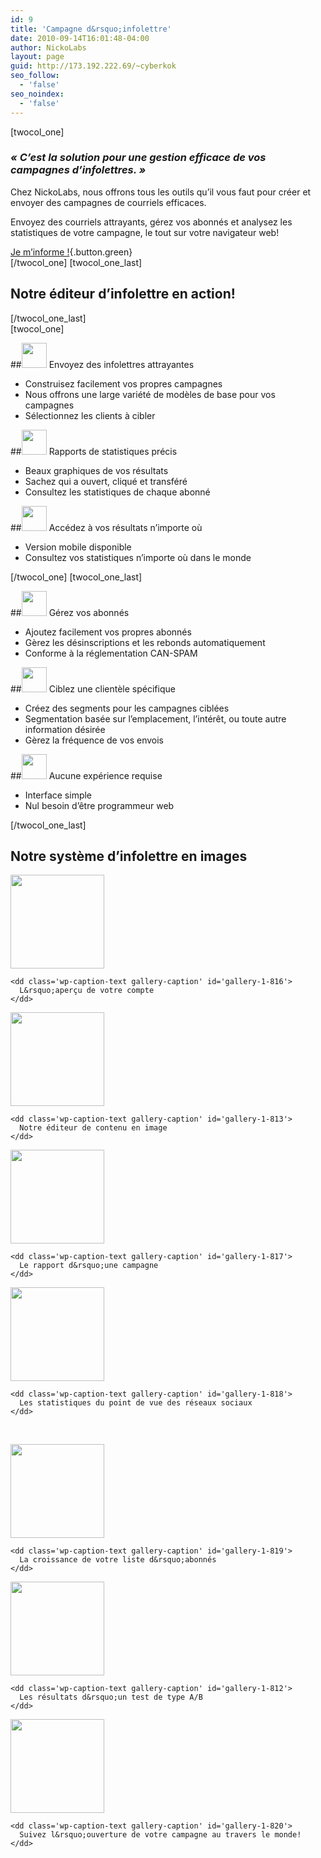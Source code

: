 ```yaml
---
id: 9
title: 'Campagne d&rsquo;infolettre'
date: 2010-09-14T16:01:48-04:00
author: NickoLabs
layout: page
guid: http://173.192.222.69/~cyberkok
seo_follow:
  - 'false'
seo_noindex:
  - 'false'
---
```

[twocol_one]

### _« C&rsquo;est la solution pour une gestion efficace de vos campagnes d&rsquo;infolettres. »_

Chez NickoLabs, nous offrons tous les outils qu’il vous faut pour créer et envoyer des campagnes de courriels efficaces.

Envoyez des courriels attrayants, gérez vos abonnés et analysez les statistiques de votre campagne, le tout sur votre navigateur web!

[Je m&rsquo;informe !](/information){.button.green}  
\[/twocol\_one\] \[twocol\_one_last\]

## Notre éditeur d&rsquo;infolettre en action!

  
[/twocol\_one\_last]  
[twocol_one]

##<img class="size-full wp-image-710 alignnone featureinfolettre" title="Envoyez" alt="" src="http://nickolabs.com/wp-content/uploads/2010/09/c_inf_1.jpg" width="40" height="40" /> Envoyez des infolettres attrayantes

  * Construisez facilement vos propres campagnes
  * Nous offrons une large variété de modèles de base pour vos campagnes
  * Sélectionnez les clients à cibler

##<img class="size-full wp-image-711 alignnone featureinfolettre" title="Rapports" alt="" src="http://nickolabs.com/wp-content/uploads/2010/09/c_inf_2.jpg" width="40" height="40" /> Rapports de statistiques précis

  * Beaux graphiques de vos résultats
  * Sachez qui a ouvert, cliqué et transféré
  * Consultez les statistiques de chaque abonné

##<img class="alignnone size-full wp-image-712 featureinfolettre" title="Accédez" alt="" src="http://nickolabs.com/wp-content/uploads/2010/09/c_inf_3.jpg" width="40" height="40" /> Accédez à vos résultats n’importe où

  * Version mobile disponible
  * Consultez vos statistiques n’importe où dans le monde

\[/twocol\_one\] \[twocol\_one_last\]

##<img class="alignnone size-full wp-image-713 featureinfolettre" title="Gérez" alt="" src="http://nickolabs.com/wp-content/uploads/2010/09/c_inf_4.jpg" width="40" height="40" /> Gérez vos abonnés

  * Ajoutez facilement vos propres abonnés
  * Gèrez les désinscriptions et les rebonds automatiquement
  * Conforme à la réglementation CAN-SPAM

##<img class="alignnone size-full wp-image-714 featureinfolettre" title="Ciblez" alt="" src="http://nickolabs.com/wp-content/uploads/2010/09/c_inf_5.jpg" width="40" height="40" /> Ciblez une clientèle spécifique

  * Créez des segments pour les campagnes ciblées
  * Segmentation basée sur l’emplacement, l’intérêt, ou toute autre information désirée
  * Gèrez la fréquence de vos envois

##<img class="alignnone size-full wp-image-715 featureinfolettre" title="Expérience" alt="" src="http://nickolabs.com/wp-content/uploads/2010/09/c_inf_6.jpg" width="40" height="40" /> Aucune expérience requise

  * Interface simple
  * Nul besoin d’être programmeur web

[/twocol\_one\_last]

## Notre système d&rsquo;infolettre en images

<div id='gallery-1' class='gallery galleryid-9 gallery-columns-4 gallery-size-thumbnail'>
  <dl class='gallery-item'>
    <dt class='gallery-icon landscape'>
      <a href='https://nickolabs.com/wp-content/uploads/2010/09/overview.jpg'><img width="150" height="150" src="https://nickolabs.com/wp-content/uploads/2010/09/overview-150x150.jpg" class="attachment-thumbnail size-thumbnail" alt="" aria-describedby="gallery-1-816" /></a>
    </dt>
    
    <dd class='wp-caption-text gallery-caption' id='gallery-1-816'>
      L&rsquo;aperçu de votre compte
    </dd>
  </dl>
  
  <dl class='gallery-item'>
    <dt class='gallery-icon landscape'>
      <a href='https://nickolabs.com/wp-content/uploads/2010/09/agencies-buildfull.jpg'><img width="150" height="150" src="https://nickolabs.com/wp-content/uploads/2010/09/agencies-buildfull-150x150.jpg" class="attachment-thumbnail size-thumbnail" alt="" aria-describedby="gallery-1-813" /></a>
    </dt>
    
    <dd class='wp-caption-text gallery-caption' id='gallery-1-813'>
      Notre éditeur de contenu en image
    </dd>
  </dl>
  
  <dl class='gallery-item'>
    <dt class='gallery-icon landscape'>
      <a href='https://nickolabs.com/wp-content/uploads/2010/09/report.jpg'><img width="150" height="150" src="https://nickolabs.com/wp-content/uploads/2010/09/report-150x150.jpg" class="attachment-thumbnail size-thumbnail" alt="" aria-describedby="gallery-1-817" /></a>
    </dt>
    
    <dd class='wp-caption-text gallery-caption' id='gallery-1-817'>
      Le rapport d&rsquo;une campagne
    </dd>
  </dl>
  
  <dl class='gallery-item'>
    <dt class='gallery-icon landscape'>
      <a href='https://nickolabs.com/wp-content/uploads/2010/09/social.jpg'><img width="150" height="150" src="https://nickolabs.com/wp-content/uploads/2010/09/social-150x150.jpg" class="attachment-thumbnail size-thumbnail" alt="" aria-describedby="gallery-1-818" /></a>
    </dt>
    
    <dd class='wp-caption-text gallery-caption' id='gallery-1-818'>
      Les statistiques du point de vue des réseaux sociaux
    </dd>
  </dl>
  
  <br style="clear: both" />
  
  <dl class='gallery-item'>
    <dt class='gallery-icon landscape'>
      <a href='https://nickolabs.com/wp-content/uploads/2010/09/subscribers.jpg'><img width="150" height="150" src="https://nickolabs.com/wp-content/uploads/2010/09/subscribers-150x150.jpg" class="attachment-thumbnail size-thumbnail" alt="" aria-describedby="gallery-1-819" /></a>
    </dt>
    
    <dd class='wp-caption-text gallery-caption' id='gallery-1-819'>
      La croissance de votre liste d&rsquo;abonnés
    </dd>
  </dl>
  
  <dl class='gallery-item'>
    <dt class='gallery-icon landscape'>
      <a href='https://nickolabs.com/wp-content/uploads/2010/09/abtesting.jpg'><img width="150" height="150" src="https://nickolabs.com/wp-content/uploads/2010/09/abtesting-150x150.jpg" class="attachment-thumbnail size-thumbnail" alt="" aria-describedby="gallery-1-812" /></a>
    </dt>
    
    <dd class='wp-caption-text gallery-caption' id='gallery-1-812'>
      Les résultats d&rsquo;un test de type A/B
    </dd>
  </dl>
  
  <dl class='gallery-item'>
    <dt class='gallery-icon landscape'>
      <a href='https://nickolabs.com/wp-content/uploads/2010/09/worldview.jpg'><img width="150" height="150" src="https://nickolabs.com/wp-content/uploads/2010/09/worldview-150x150.jpg" class="attachment-thumbnail size-thumbnail" alt="" aria-describedby="gallery-1-820" /></a>
    </dt>
    
    <dd class='wp-caption-text gallery-caption' id='gallery-1-820'>
      Suivez l&rsquo;ouverture de votre campagne au travers le monde!
    </dd>
  </dl>
  
  <br style='clear: both' />
</div>
